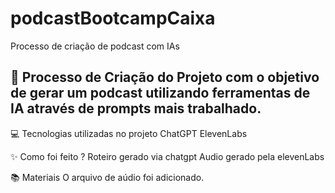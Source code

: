 # podcastBootcampCaixa
Processo de criação de podcast com IAs
## 🧐 Processo de Criação do Projeto com o objetivo de gerar um podcast utilizando ferramentas de IA através de prompts mais trabalhado.

💻 Tecnologias utilizadas no projeto
ChatGPT
ElevenLabs

✨ Como foi feito ?
Roteiro gerado via chatgpt
Audio gerado pela elevenLabs

📚 Materiais
O arquivo de aúdio foi adicionado.


